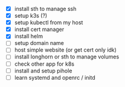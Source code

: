 - [x] install sth to manage ssh
- [x] setup k3s (?)
- [x] setup kubectl from my host
- [x] install cert manager
- [x] install helm
- [ ] setup domain name
- [ ] host simple website (or get cert only idk)
- [ ] install longhorn or sth to manage volumes
- [ ] check other app for k8s
- [ ] install and setup pihole
- [ ] learn systemd and openrc / initd